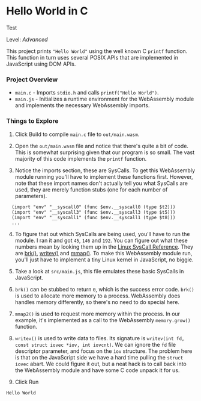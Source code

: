 # Hello World in C

Test

Level: *Advanced*

This project prints `"Hello World"` using the well known C `printf` function. This function in turn uses several POSIX APIs that are implemented in JavaScript using DOM APIs.

### Project Overview

* `main.c` - Imports `stdio.h` and calls `printf("Hello World")`.
* `main.js` - Initializes a runtime environment for the WebAssembly module and implements the necessary WebAssembly imports.

### Things to Explore

1. Click Build to compile `main.c` file to `out/main.wasm`.

2. Open the `out/main.wasm` file and notice that there's quite a bit of code. This is somewhat surprising given that our program is so small. The vast majority of this code implements the `printf` function. 

3. Notice the imports section, these are SysCalls. To get this WebAssembly module running you'll have to implement these functions first. However, note that these import names don't actually tell you what SysCalls are used, they are merely function stubs (one for each number of parameters). 

```
  (import "env" "__syscall0" (func $env.__syscall0 (type $t2)))
  (import "env" "__syscall3" (func $env.__syscall3 (type $t5)))
  (import "env" "__syscall1" (func $env.__syscall1 (type $t8)))
  ...
```

4. To figure that out which SysCalls are being used, you'll have to run the module. I ran it and got `45`, `146` and `192`. You can figure out what these numbers mean by looking them up in the [Linux SysCall Reference](https://syscalls.kernelgrok.com/). They are [brk()](http://man7.org/linux/man-pages/man2/brk.2.html), [writev()](http://man7.org/linux/man-pages/man2/writev.2.html) and [mmap()](http://man7.org/linux/man-pages/man2/mmap2.2.html). To make this WebAssembly module run, you'll just have to implement a tiny Linux kernel in JavaScript, no biggie.

5. Take a look at `src/main.js`, this file emulates these basic SysCalls in JavaScript.

6. `brk()` can be stubbed to return `0`, which is the success error code. `brk()` is used to allocate more memory to a process. WebAssembly does handles memory differently, so there's no need to do special here. 

7. `mmap2()` is used to request more memory within the process. In our example, it's implemented as a call to the WebAssembly `memory.grow()` function.

8. `writev()` is used to write data to files. Its signature is `writev(int fd, const struct iovec *iov, int iovcnt)`. We can ignore the `fd` file descriptor parameter, and focus on the `iov` structure. The problem here is that on the JavaScript side we have a hard time pulling the `struct iovec` abart. We could figure it out, but a neat hack is to call back into the WebAssembly module and have some C code unpack it for us.

9. Click Run

```
Hello World
```